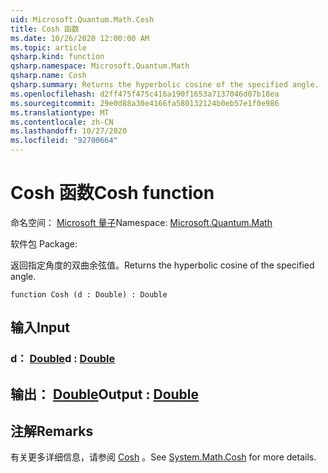 ```yaml
---
uid: Microsoft.Quantum.Math.Cosh
title: Cosh 函数
ms.date: 10/26/2020 12:00:00 AM
ms.topic: article
qsharp.kind: function
qsharp.namespace: Microsoft.Quantum.Math
qsharp.name: Cosh
qsharp.summary: Returns the hyperbolic cosine of the specified angle.
ms.openlocfilehash: d2ff475f475c416a190f1653a7137046d07b18ea
ms.sourcegitcommit: 29e0d88a30e4166fa580132124b0eb57e1f0e986
ms.translationtype: MT
ms.contentlocale: zh-CN
ms.lasthandoff: 10/27/2020
ms.locfileid: "92700664"
---
```

# <a name="cosh-function"></a><span data-ttu-id="318ba-102">Cosh 函数</span><span class="sxs-lookup"><span data-stu-id="318ba-102">Cosh function</span></span>

<span data-ttu-id="318ba-103">命名空间： [Microsoft 量子](xref:Microsoft.Quantum.Math)</span><span class="sxs-lookup"><span data-stu-id="318ba-103">Namespace: [Microsoft.Quantum.Math](xref:Microsoft.Quantum.Math)</span></span>

<span data-ttu-id="318ba-104">软件包 [](https://nuget.org/packages/)</span><span class="sxs-lookup"><span data-stu-id="318ba-104">Package: [](https://nuget.org/packages/)</span></span>


<span data-ttu-id="318ba-105">返回指定角度的双曲余弦值。</span><span class="sxs-lookup"><span data-stu-id="318ba-105">Returns the hyperbolic cosine of the specified angle.</span></span>

```qsharp
function Cosh (d : Double) : Double
```


## <a name="input"></a><span data-ttu-id="318ba-106">输入</span><span class="sxs-lookup"><span data-stu-id="318ba-106">Input</span></span>

### <a name="d--double"></a><span data-ttu-id="318ba-107">d： [Double](xref:microsoft.quantum.lang-ref.double)</span><span class="sxs-lookup"><span data-stu-id="318ba-107">d : [Double](xref:microsoft.quantum.lang-ref.double)</span></span>





## <a name="output--double"></a><span data-ttu-id="318ba-108">输出： [Double](xref:microsoft.quantum.lang-ref.double)</span><span class="sxs-lookup"><span data-stu-id="318ba-108">Output : [Double](xref:microsoft.quantum.lang-ref.double)</span></span>



## <a name="remarks"></a><span data-ttu-id="318ba-109">注解</span><span class="sxs-lookup"><span data-stu-id="318ba-109">Remarks</span></span>

<span data-ttu-id="318ba-110">有关更多详细信息，请参阅 [Cosh](https://docs.microsoft.com/dotnet/api/system.math.cosh) 。</span><span class="sxs-lookup"><span data-stu-id="318ba-110">See [System.Math.Cosh](https://docs.microsoft.com/dotnet/api/system.math.cosh) for more details.</span></span>